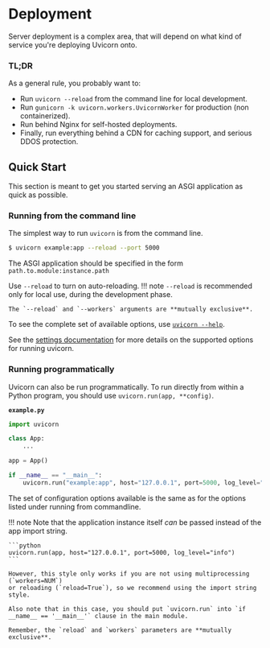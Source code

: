 # Deployment

Server deployment is a complex area, that will depend on what kind of service you're deploying Uvicorn onto.

### TL;DR
As a general rule, you probably want to:

* Run `uvicorn --reload` from the command line for local development.
* Run `gunicorn -k uvicorn.workers.UvicornWorker` for production (non containerized).
* Run behind Nginx for self-hosted deployments.
* Finally, run everything behind a CDN for caching support, and serious DDOS protection.

## Quick Start

This section is meant to get you started serving an ASGI application as quick as possible.

[ASGI Specification]: https://asgi.readthedocs.io/en/latest/
[awesome-asgi]: https://github.com/florimondmanca/awesome-asgi


### Running from the command line

The simplest way to run `uvicorn` is from the command line.

```bash
$ uvicorn example:app --reload --port 5000
```

The ASGI application should be specified in the form `path.to.module:instance.path`

Use `--reload` to turn on auto-reloading. 
!!! note
    `--reload` is recommended only for local use, during the development phase.
    
    The `--reload` and `--workers` arguments are **mutually exclusive**.

To see the complete set of available options, use [`uvicorn --help`](../index.md#command-line-options). 


See the [settings documentation](../settings.md) for more details on the supported options for running uvicorn.

### Running programmatically

Uvicorn can also be run programmatically. To run directly from within a Python program, you should use `uvicorn.run(app, **config)`. 

**`example.py`**

```python
import uvicorn

class App:
    ...

app = App()

if __name__ == "__main__":
    uvicorn.run("example:app", host="127.0.0.1", port=5000, log_level="info")
```

The set of configuration options available is the same as for the options listed under running from commandline.

!!! note
    Note that the application instance itself *can* be passed instead of the app
    import string.

    ```python
    uvicorn.run(app, host="127.0.0.1", port=5000, log_level="info")
    ```

    However, this style only works if you are not using multiprocessing (`workers=NUM`)
    or reloading (`reload=True`), so we recommend using the import string style.

    Also note that in this case, you should put `uvicorn.run` into `if __name__ == '__main__'` clause in the main module.

    Remember, the `reload` and `workers` parameters are **mutually exclusive**.

